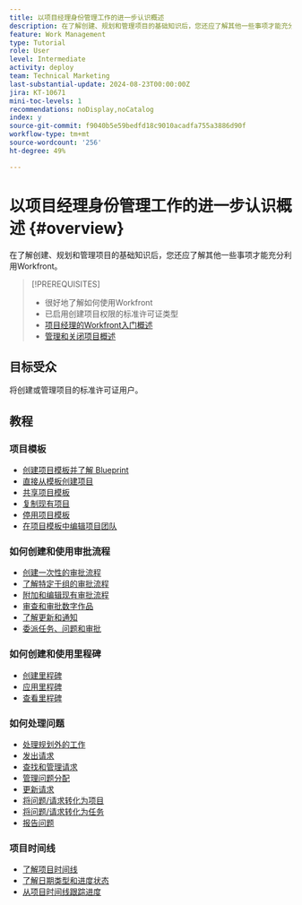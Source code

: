 ```yaml
---
title: 以项目经理身份管理工作的进一步认识概述
description: 在了解创建、规划和管理项目的基础知识后，您还应了解其他一些事项才能充分利用Workfront。
feature: Work Management
type: Tutorial
role: User
level: Intermediate
activity: deploy
team: Technical Marketing
last-substantial-update: 2024-08-23T00:00:00Z
jira: KT-10671
mini-toc-levels: 1
recommendations: noDisplay,noCatalog
index: y
source-git-commit: f9040b5e59bedfd18c9010acadfa755a3886d90f
workflow-type: tm+mt
source-wordcount: '256'
ht-degree: 49%

---
```



# 以项目经理身份管理工作的进一步认识概述 {#overview}

在了解创建、规划和管理项目的基础知识后，您还应了解其他一些事项才能充分利用Workfront。

>[!PREREQUISITES]
>
>* 很好地了解如何使用Workfront
>* 已启用创建项目权限的标准许可证类型
>* [项目经理的Workfront入门概述](https://experienceleague.adobe.com/?recommended=Workfront-U-1-2022.1.planners)
>* [管理和关闭项目概述](https://experienceleague.adobe.com/?recommended=Workfront-U-1-2022.2.planners)


## 目标受众

将创建或管理项目的标准许可证用户。

## 教程

### 项目模板

* [创建项目模板并了解 Blueprint](/help/manage-work/create-and-manage-project-templates/create-a-project-template.md)
* [直接从模板创建项目](/help/manage-work/create-and-manage-project-templates/create-a-project-directly-from-a-template.md)
* [共享项目模板](/help/manage-work/create-and-manage-project-templates/share-a-project-template.md)
* [复制现有项目](/help/manage-work/manage-projects/copy-an-existing-project.md)
* [停用项目模板](/help/manage-work/create-and-manage-project-templates/deactivate-a-project-template.md)
* [在项目模板中编辑项目团队](/help/manage-work/create-and-manage-project-templates/edit-the-project-team-in-a-project-template.md)


### 如何创建和使用审批流程

* [创建一次性的审批流程](/help/manage-work/approval-processes-and-milestone-paths/create-a-single-use-approval-process.md)
* [了解特定于组的审批流程](/help/administration-and-setup/approval-processes-and-milestone-paths/group-specific-approval-processes.md)
* [附加和编辑现有审批流程](/help/manage-work/approval-processes-and-milestone-paths/attach-and-edit-existing-approval-processes.md)
* [审查和审批数字作品](/help/manage-work/issues-requests/review-and-approve-digital-work.md)
* [了解更新和通知](/help/manage-work/issues-requests/understand-updates-and-notifications.md)
* [委派任务、问题和审批](/help/manage-work/approval-processes-and-milestone-paths/delegate-approvals.md)


### 如何创建和使用里程碑

* [创建里程碑](/help/administration-and-setup/approval-processes-and-milestone-paths/creating-milestones.md)
* [应用里程碑](/help/manage-work/approval-processes-and-milestone-paths/apply-milestones.md)
* [查看里程碑](/help/manage-work/approval-processes-and-milestone-paths/view-milestones.md)


### 如何处理问题

* [处理规划外的工作](/help/manage-work/issues-requests/handle-unplanned-work.md)
* [发出请求](/help/manage-work/issues-requests/make-a-request.md)
* [查找和管理请求](/help/manage-work/issues-requests/find-requests.md)
* [管理问题分配](/help/manage-work/issues-requests/manage-issue-assignments.md)
* [更新请求](/help/manage-work/issues-requests/update-a-request.md)
* [将问题/请求转化为项目](/help/manage-work/issues-requests/create-a-project-from-a-request.md)
* [将问题/请求转化为任务](/help/manage-work/issues-requests/convert-issues-to-other-work-items.md)
* [报告问题](/help/manage-work/issues-requests/report-on-issues.md)


### 项目时间线

* [了解项目时间线](/help/manage-work/project-timelines/understand-project-timelines.md)
* [了解日期类型和进度状态](/help/manage-work/project-timelines/understand-task-dates-and-progress-status.md)
* [从项目时间线跟踪进度](/help/manage-work/project-timelines/track-work-progress-from-the-project-timeline.md)


